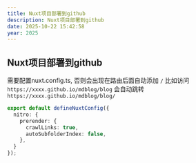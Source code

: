```yaml
---
title: Nuxt项目部署到github
description: Nuxt项目部署到github
date: 2025-10-22 15:42:58
year: 2025
---
```


## Nuxt项目部署到github

需要配置nuxt.config.ts, 否则会出现在路由后面自动添加 `/` 比如访问 `https://xxxx.github.io/mdblog/blog` 会自动跳转 `https://xxxx.github.io/mdblog/blog/`

```ts [nuxt.config.ts]
export default defineNuxtConfig({
  nitro: {
    prerender: {
      crawlLinks: true,
      autoSubfolderIndex: false,
    },
  }
});
```
